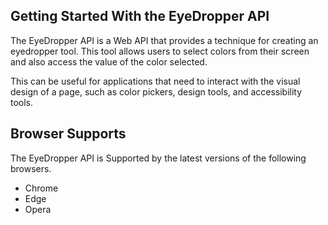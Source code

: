 ## Getting Started With the EyeDropper API

The EyeDropper API is a Web API that provides a technique for creating an eyedropper tool. This tool allows users to select colors from their screen and also access the value of the color selected. 

This can be useful for applications that need to interact with the visual design of a page, such as color pickers, design tools, and accessibility tools.


## Browser Supports

The EyeDropper API is Supported by the latest versions of the following browsers.

- Chrome 
- Edge
- Opera




